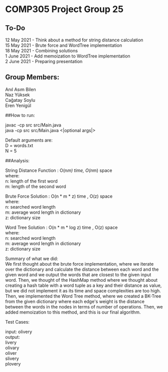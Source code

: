 # COMP305 Project Group 25

## To-Do
12 May 2021 - Think about a method for string distance calculation </br>
15 May 2021 - Brute force and WordTree implementation </br>
18 May 2021 - Combining solutions </br>
1 June 2021 - Add memoization to WordTree implementation </br>
2 June 2021 - Preparing presentation

## Group Members:
Anıl Asım Bilen </br>
Naz Yüksek </br>
Cağatay Soylu</br>
Eren Yenigül</br>

##How to run:

javac -cp src src/Main.java </br>
java -cp src src/Main.java <|optional args|>

Default arguments are: <br>
D = words.txt <br>
N = 5 <br>

##Analysis:

String Distance Function : O(n*m) time, O(n*m) space <br>
where:<br>
n: length of the first word <br>
m: length of the second word <br>

Brute Force Solution : O(n * m * z) time , O(z) space <br>
where:<br>
n: searched word length<br>
m: average word length in dictionary<br>
z: dictionary size

Word Tree Solution : O(n * m * log z) time , O(z) space<br>
where:<br>
n: searched word length<br>
m: average word length in dictionary<br>
z: dictionary size

Summary of what we did: <br>
We first thought about the brute force implementation, where we iterate over the dictionary and calculate the distance between each word and the given word and we output the words that are closest to the given input word. Then, we thought of the HashMap method where we thought about creating a hash table with a word tuple as a key and their distance as value, but we did not implement it as its time and space complexities are too high. Then, we implemented the Word Tree method, where we created a BK-Tree from the given dictionary where each edge's weight is the distance between the words in the nodes in terms of number of operations. Then, we added memoization to this method, and this is our final algorithm.

Test Cases: <br>

input: olivery <br>
output: <br>
livery <br>
olivary <br>
oliver <br>
slivery <br>
plovery <br>





